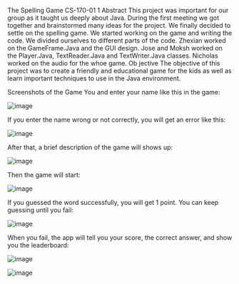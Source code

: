 
The Spelling Game CS-170-01
1
Abstract
This project was important for our group as it taught us deeply about Java. During the first meeting we got together and brainstormed many ideas for the project. We finally decided to settle on the spelling game. We started working on the game and writing the code.
We divided ourselves to different parts of the code. Zhexian worked on the GameFrame.Java and the GUI design. Jose and Moksh worked on the Player.Java, TextReader.Java and TextWriter.Java classes. Nicholas worked on the audio for the whoe game.
Ob jective
The objective of this project was to create a friendly and educational game for the kids as well as learn important techniques to use in the Java environment.

Screenshots of the Game
 You and enter your name like this in the game:
 
 ![image](https://user-images.githubusercontent.com/26106407/171627848-4dfb7152-fbeb-40b6-97ed-3d67caff9389.png)

 If you enter the name wrong or not correctly, you will get an error like this:
 
 ![image](https://user-images.githubusercontent.com/26106407/171627889-f591bf85-a7bb-4c5b-ad20-1c03e49f5165.png)


 After that, a brief description of the game will shows up:
 
 ![image](https://user-images.githubusercontent.com/26106407/171627963-a8521b17-614f-4361-87a3-b592f3ed3ec9.png)

Then the game will start:

![image](https://user-images.githubusercontent.com/26106407/171628072-da59848e-de72-40ec-9a1e-ab852b40373c.png)

If you guessed the word successfully, you will get 1 point. You can keep guessing until you fail:

![image](https://user-images.githubusercontent.com/26106407/171628155-971e1a4f-c1ca-4a22-8c89-76863cd6f05e.png)

When you fail, the app will tell you your score, the correct answer, and show you the leaderboard:

![image](https://user-images.githubusercontent.com/26106407/171628202-47aaa232-8eca-4b6d-b09b-adb9885427a1.png)

![image](https://user-images.githubusercontent.com/26106407/171628298-37cdb4bc-36a1-425c-9552-bbe4cfe309b3.png)

 

